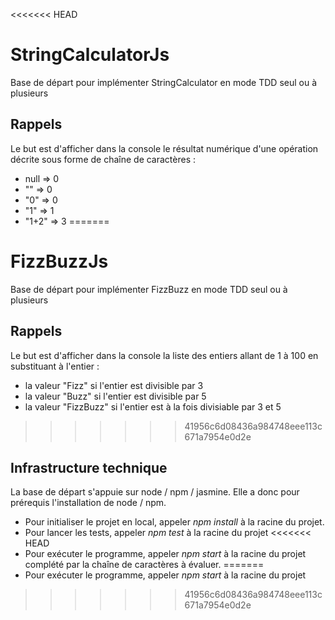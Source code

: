 <<<<<<< HEAD
# StringCalculatorJs

Base de départ pour implémenter StringCalculator en mode TDD seul ou à plusieurs

## Rappels

Le but est d'afficher dans la console le résultat numérique d'une opération décrite sous forme de chaîne de caractères :

- null => 0
- "" => 0
- "0" => 0
- "1" => 1
- "1+2" => 3
=======
# FizzBuzzJs

Base de départ pour implémenter FizzBuzz en mode TDD seul ou à plusieurs

## Rappels

Le but est d'afficher dans la console la liste des entiers allant de 1 à 100 en substituant à l'entier :

- la valeur "Fizz" si l'entier est divisible par 3
- la valeur "Buzz" si l'entier est divisible par 5
- la valeur "FizzBuzz" si l'entier est à la fois divisiable par 3 et 5
>>>>>>> 41956c6d08436a984748eee113c671a7954e0d2e

## Infrastructure technique

La base de départ s'appuie sur node / npm / jasmine. Elle a donc pour prérequis l'installation de node / npm.

- Pour initialiser le projet en local, appeler *npm install* à la racine du projet.
- Pour lancer les tests, appeler *npm test* à la racine du projet
<<<<<<< HEAD
- Pour exécuter le programme, appeler *npm start* à la racine du projet complété par la chaîne de caractères à évaluer.
=======
- Pour exécuter le programme, appeler *npm start* à la racine du projet
>>>>>>> 41956c6d08436a984748eee113c671a7954e0d2e
